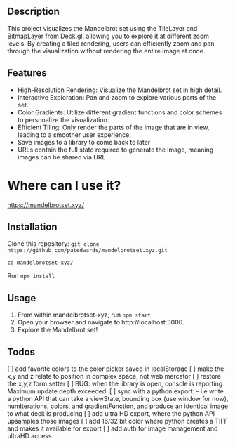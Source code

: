 ## Description

This project visualizes the Mandelbrot set using the TileLayer and BitmapLayer from Deck.gl, allowing you to explore it at different zoom levels. By creating a tiled rendering, users can efficiently zoom and pan through the visualization without rendering the entire image at once.

## Features

- High-Resolution Rendering: Visualize the Mandelbrot set in high detail.
- Interactive Exploration: Pan and zoom to explore various parts of the set.
- Color Gradients: Utilize different gradient functions and color schemes to personalize the visualization.
- Efficient Tiling: Only render the parts of the image that are in view, leading to a smoother user experience.
- Save images to a library to come back to later
- URLs contain the full state required to generate the image, meaning images can be shared via URL

# Where can I use it?

https://mandelbrotset.xyz/ 

## Installation

Clone this repository:
`git clone https://github.com/patedwards/mandelbrotset.xyz.git`

`cd mandelbrotset-xyz/` 

Run `npm install`

## Usage 

1. From within mandelbrotset-xyz, run `npm start`
2. Open your browser and navigate to http://localhost:3000.
3. Explore the Mandelbrot set!

## Todos
[ ] add favorite colors to the color picker saved in localStorage
[ ] make the x,y and z relate to position in complex space, not web mercator
[ ] restore the x,y,z form setter
[ ] BUG: when the library is open, console is reporting Maximum update depth exceeded.
[ ] sync with a python export:
    - i.e write a python API that can take a viewState, bounding box (use window for now), numIterations, colors, and gradientFunction, and produce an identical image to what deck is producing
[ ] add ultra HD export, where the python API upsamples those images
[ ] add 16/32 bit color where python creates a TIFF and makes it available for export
[ ] add auth for image management and ultraHD access
